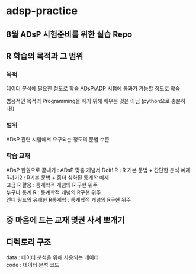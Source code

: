 # adsp-practice
8월 ADsP 시험준비를 위한 실습 Repo
---
## R 학습의 목적과 그 범위
### 목적
데이터 분석에 필요한 정도로 학습
ADsP/ADP 시험에 통과가 가능할 정도로 학습

범용적인 목적의 Programming을 하기 위해 배우는 것은 아님
(python으로 충분하다!)

### 범위
ADsP 관련 시험에서 요구되는 정도의 문법 수준

### 학습 교재
ADsP 한권으로 끝내기 : ADsP 맞춤 개념서
Doit! R : R 기본 문법 + 간단한 분석 예제  
R까기2 : R기본 문법  + 좀더 심화된 통계학 예제  
고급 R 활용 : 통계학적 개념의 R 구현 위주  
누구나 통계 R : 통계학적 개념의 R구현 위주  
앤디 필드의 유쾌한 R통계학 : 통계학적 개념의 R구현 위주  

중 마음에 드는 교재 몇권 사서 뽀개기
---
## 디렉토리 구조
data : 데이터 분석을 위해 사용되는 데이터  
code : 데이터 분석 코드